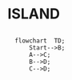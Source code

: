 # ISLAND
## 
```mermaid
  flowchart  TD;
      Start-->B;
      A-->C;
      B-->D;
      C-->D;
```

